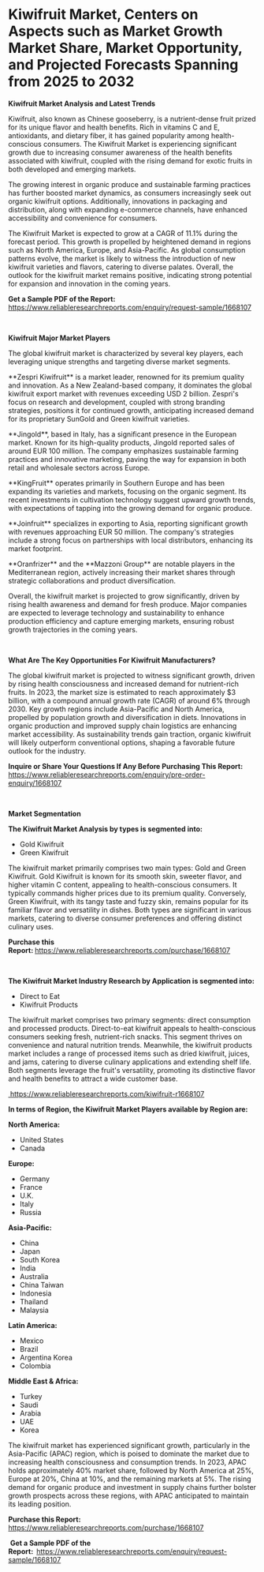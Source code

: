 <p><h1>Kiwifruit Market, Centers on Aspects such as Market Growth Market Share, Market Opportunity, and Projected Forecasts Spanning from 2025 to 2032</h1></p><p><strong>Kiwifruit Market Analysis and Latest Trends</strong></p>
<p><p>Kiwifruit, also known as Chinese gooseberry, is a nutrient-dense fruit prized for its unique flavor and health benefits. Rich in vitamins C and E, antioxidants, and dietary fiber, it has gained popularity among health-conscious consumers. The Kiwifruit Market is experiencing significant growth due to increasing consumer awareness of the health benefits associated with kiwifruit, coupled with the rising demand for exotic fruits in both developed and emerging markets.</p><p>The growing interest in organic produce and sustainable farming practices has further boosted market dynamics, as consumers increasingly seek out organic kiwifruit options. Additionally, innovations in packaging and distribution, along with expanding e-commerce channels, have enhanced accessibility and convenience for consumers.</p><p>The Kiwifruit Market is expected to grow at a CAGR of 11.1% during the forecast period. This growth is propelled by heightened demand in regions such as North America, Europe, and Asia-Pacific. As global consumption patterns evolve, the market is likely to witness the introduction of new kiwifruit varieties and flavors, catering to diverse palates. Overall, the outlook for the kiwifruit market remains positive, indicating strong potential for expansion and innovation in the coming years.</p></p>
<p><strong>Get a Sample PDF of the Report:&nbsp;</strong> <a href="https://www.reliableresearchreports.com/enquiry/request-sample/1668107?utm_campaign=2739&utm_medium=2&utm_source=Github&utm_content=ia&utm_term=17042025&utm_id=kiwifruit">https://www.reliableresearchreports.com/enquiry/request-sample/1668107</a></p>
<p>&nbsp;</p>
<p><strong>Kiwifruit Major Market Players</strong></p>
<p><p>The global kiwifruit market is characterized by several key players, each leveraging unique strengths and targeting diverse market segments. </p><p>**Zespri Kiwifruit** is a market leader, renowned for its premium quality and innovation. As a New Zealand-based company, it dominates the global kiwifruit export market with revenues exceeding USD 2 billion. Zespri's focus on research and development, coupled with strong branding strategies, positions it for continued growth, anticipating increased demand for its proprietary SunGold and Green kiwifruit varieties.</p><p>**Jingold**, based in Italy, has a significant presence in the European market. Known for its high-quality products, Jingold reported sales of around EUR 100 million. The company emphasizes sustainable farming practices and innovative marketing, paving the way for expansion in both retail and wholesale sectors across Europe.</p><p>**KingFruit** operates primarily in Southern Europe and has been expanding its varieties and markets, focusing on the organic segment. Its recent investments in cultivation technology suggest upward growth trends, with expectations of tapping into the growing demand for organic produce.</p><p>**Joinfruit** specializes in exporting to Asia, reporting significant growth with revenues approaching EUR 50 million. The company's strategies include a strong focus on partnerships with local distributors, enhancing its market footprint.</p><p>**Oranfrizer** and the **Mazzoni Group** are notable players in the Mediterranean region, actively increasing their market shares through strategic collaborations and product diversification. </p><p>Overall, the kiwifruit market is projected to grow significantly, driven by rising health awareness and demand for fresh produce. Major companies are expected to leverage technology and sustainability to enhance production efficiency and capture emerging markets, ensuring robust growth trajectories in the coming years.</p></p>
<p>&nbsp;</p>
<p><strong>What Are The Key Opportunities For Kiwifruit Manufacturers?</strong></p>
<p><p>The global kiwifruit market is projected to witness significant growth, driven by rising health consciousness and increased demand for nutrient-rich fruits. In 2023, the market size is estimated to reach approximately $3 billion, with a compound annual growth rate (CAGR) of around 6% through 2030. Key growth regions include Asia-Pacific and North America, propelled by population growth and diversification in diets. Innovations in organic production and improved supply chain logistics are enhancing market accessibility. As sustainability trends gain traction, organic kiwifruit will likely outperform conventional options, shaping a favorable future outlook for the industry.</p></p>
<p><strong>Inquire or Share Your Questions If Any Before Purchasing This Report:</strong> <a href="https://www.reliableresearchreports.com/enquiry/pre-order-enquiry/1668107?utm_campaign=2739&utm_medium=2&utm_source=Github&utm_content=ia&utm_term=17042025&utm_id=kiwifruit">https://www.reliableresearchreports.com/enquiry/pre-order-enquiry/1668107</a></p>
<p>&nbsp;</p>
<p><strong>Market Segmentation</strong></p>
<p><strong>The Kiwifruit Market Analysis by types is segmented into:</strong></p>
<p><ul><li>Gold Kiwifruit</li><li>Green Kiwifruit</li></ul></p>
<p><p>The kiwifruit market primarily comprises two main types: Gold and Green Kiwifruit. Gold Kiwifruit is known for its smooth skin, sweeter flavor, and higher vitamin C content, appealing to health-conscious consumers. It typically commands higher prices due to its premium quality. Conversely, Green Kiwifruit, with its tangy taste and fuzzy skin, remains popular for its familiar flavor and versatility in dishes. Both types are significant in various markets, catering to diverse consumer preferences and offering distinct culinary uses.</p></p>
<p><strong>Purchase this Report:&nbsp;</strong><a href="https://www.reliableresearchreports.com/purchase/1668107?utm_campaign=2739&utm_medium=2&utm_source=Github&utm_content=ia&utm_term=17042025&utm_id=kiwifruit">https://www.reliableresearchreports.com/purchase/1668107</a></p>
<p>&nbsp;</p>
<p><strong>The Kiwifruit Market Industry Research by Application is segmented into:</strong></p>
<p><ul><li>Direct to Eat</li><li>Kiwifruit Products</li></ul></p>
<p><p>The kiwifruit market comprises two primary segments: direct consumption and processed products. Direct-to-eat kiwifruit appeals to health-conscious consumers seeking fresh, nutrient-rich snacks. This segment thrives on convenience and natural nutrition trends. Meanwhile, the kiwifruit products market includes a range of processed items such as dried kiwifruit, juices, and jams, catering to diverse culinary applications and extending shelf life. Both segments leverage the fruit's versatility, promoting its distinctive flavor and health benefits to attract a wide customer base.</p></p>
<p><a href="https://www.reliableresearchreports.com/kiwifruit-r1668107?utm_campaign=2739&utm_medium=2&utm_source=Github&utm_content=ia&utm_term=17042025&utm_id=kiwifruit">&nbsp;https://www.reliableresearchreports.com/kiwifruit-r1668107</a></p>
<p><strong>In terms of Region, the Kiwifruit Market Players available by Region are:</strong></p>
<p>
    <p> <strong> North America: </strong>
        <ul>
            <li>United States</li>
            <li>Canada</li>
        </ul>
        </p> 
    <p> <strong> Europe: </strong>
        <ul>
            <li>Germany</li>
            <li>France</li>
            <li>U.K.</li>
            <li>Italy</li>
            <li>Russia</li>
        </ul>
        </p> 
    <p> <strong> Asia-Pacific: </strong>
        <ul>
            <li>China</li>
            <li>Japan</li>
            <li>South Korea</li>
            <li>India</li>
            <li>Australia</li>
            <li>China Taiwan</li>
            <li>Indonesia</li>
            <li>Thailand</li>
            <li>Malaysia</li>
        </ul>
        </p> 
    <p> <strong> Latin America: </strong>
        <ul>
            <li>Mexico</li>
            <li>Brazil</li>
            <li>Argentina Korea</li>
            <li>Colombia</li>
        </ul>
        </p> 
    <p> <strong> Middle East & Africa: </strong>
        <ul>
            <li>Turkey</li>
            <li>Saudi</li>
            <li>Arabia</li>
            <li>UAE</li>
            <li>Korea</li>
        </ul>
    </p>
    </p>
<p><p>The kiwifruit market has experienced significant growth, particularly in the Asia-Pacific (APAC) region, which is poised to dominate the market due to increasing health consciousness and consumption trends. In 2023, APAC holds approximately 40% market share, followed by North America at 25%, Europe at 20%, China at 10%, and the remaining markets at 5%. The rising demand for organic produce and investment in supply chains further bolster growth prospects across these regions, with APAC anticipated to maintain its leading position.</p></p>
<p><strong>Purchase this Report: </strong><a href="https://www.reliableresearchreports.com/purchase/1668107?utm_campaign=2739&utm_medium=2&utm_source=Github&utm_content=ia&utm_term=17042025&utm_id=kiwifruit">https://www.reliableresearchreports.com/purchase/1668107</a></p>
<p>&nbsp;<strong>Get a Sample PDF of the Report:&nbsp;&nbsp;</strong><a href="https://www.reliableresearchreports.com/enquiry/request-sample/1668107?utm_campaign=2739&utm_medium=2&utm_source=Github&utm_content=ia&utm_term=17042025&utm_id=kiwifruit">https://www.reliableresearchreports.com/enquiry/request-sample/1668107</a></p>
<p><strong></strong></p>
<p><p></p><p></p><p></p></p>